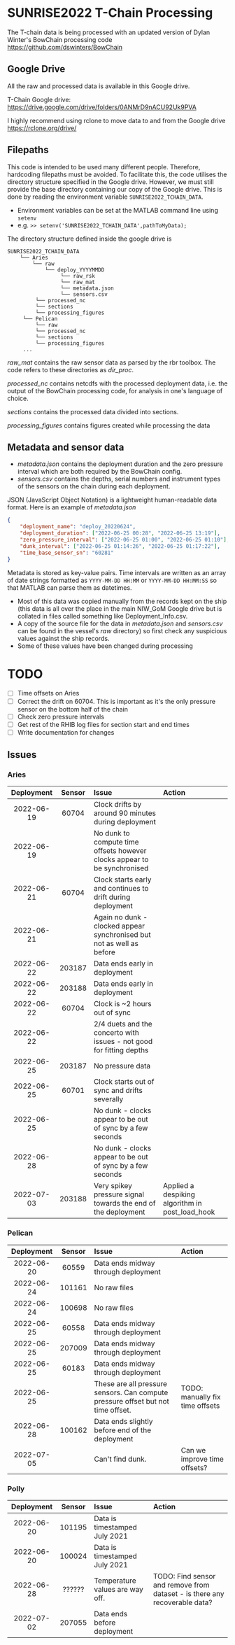 # SUNRISE2022 T-Chain Processing
The T-chain data is being processed with an updated version of Dylan Winter's BowChain processing code https://github.com/dswinters/BowChain

## Google Drive
All the raw and processed data is available in this Google drive.

T-Chain Google drive: https://drive.google.com/drive/folders/0ANMrD9nACU92Uk9PVA

I highly recommend using rclone to move data to and from the Google drive https://rclone.org/drive/


## Filepaths
This code is intended to be used many different people. Therefore, hardcoding filepaths must be avoided. To facilitate this, the code 
utilises the directory structure specified in the Google drive. However, we must still provide the base directory containing our copy 
of the Google drive. This is done by reading the environment variable `SUNRISE2022_TCHAIN_DATA`.
- Environment variables can be set at the MATLAB command line using `setenv`
- e.g. `>> setenv('SUNRISE2022_TCHAIN_DATA',pathToMyData);`

The directory structure defined inside the google drive is
```
SUNRISE2022_TCHAIN_DATA
    └── Aries
        └── raw
            └── deploy_YYYYMMDD
                 └── raw_rsk
                 └── raw_mat
                 └── metadata.json
                 └── sensors.csv
         └── processed_nc
         └── sections
         └── processing_figures
     └── Pelican
         └── raw
         └── processed_nc
         └── sections
         └── processing_figures
     ...
```
_raw_mat_ contains the raw sensor data as parsed by the rbr toolbox. The code refers to these directories as _dir_proc_.

_processed_nc_ contains netcdfs with the processed deployment data, i.e. the output of the BowChain processing code, for analysis in one's language of choice.

_sections_ contains the processed data divided into sections.

_processing_figures_ contains figures created while processing the data 

## Metadata and sensor data
- _metadata.json_ contains the deployment duration and the zero pressure interval which are both required by the BowChain config.
- _sensors.csv_ contains the depths, serial numbers and instrument types of the sensors on the chain during each deployment.

JSON (JavaScript Object Notation) is a lightweight human-readable data format. Here is an example of _metadata.json_ 
```json
{
    "deployment_name": "deploy_20220624",
    "deployment_duration": ["2022-06-25 00:28", "2022-06-25 13:19"],
    "zero_pressure_interval": ["2022-06-25 01:00", "2022-06-25 01:10"],
    "dunk_interval": ["2022-06-25 01:14:26", "2022-06-25 01:17:22"],
    "time_base_sensor_sn": "60281"
}
```
Metadata is stored as key-value pairs. Time intervals are written as an array of date strings formatted as `YYYY-MM-DD HH:MM` or `YYYY-MM-DD HH:MM:SS` so that MATLAB can parse them as datetimes.

- Most of this data was copied manually from the records kept on the ship (this data is all over the place in the main NIW_GoM Google drive but is collated in files called something like Deployment_Info.csv. 
- A copy of the source file for the data in _metadata.json_ and _sensors.csv_ can be found in the vessel's _raw_ directory) so first check any suspicious values against the ship records. 
- Some of these values have been changed during processing

# TODO 
- [ ] Time offsets on Aries
- [ ] Correct the drift on 60704. This is important as it's the only pressure sensor on the bottom half of the chain
- [ ] Check zero pressure intervals
- [ ] Get rest of the RHIB log files for section start and end times
- [ ] Write documentation for changes

## Issues

### Aries
| Deployment | Sensor | Issue                                                                                 | Action                                                                     |
| :--------: | :----: | :------------------------------------------------------------------------------------ | :------------------------------------------------------------------------- |
| 2022-06-19 | 60704  | Clock drifts by around 90 minutes during deployment                                   |                                                                            |
| 2022-06-19 |        | No dunk to compute time offsets however clocks appear to be synchronised              |                                                                            |
| 2022-06-21 | 60704  | Clock starts early and continues to drift during deployment                           |                                                                            |
| 2022-06-21 |        | Again no dunk - clocked appear synchronised but not as well as before                 |                                                                            |
| 2022-06-22 | 203187 | Data ends early in deployment                                                         |                                                                            |
| 2022-06-22 | 203188 | Data ends early in deployment                                                         |                                                                            |
| 2022-06-22 | 60704  | Clock is ~2 hours out of sync                                                         |                                                                            |
| 2022-06-22 |        | 2/4 duets and the concerto with issues - not good for fitting depths                  |                                                                            |
| 2022-06-25 | 203187 | No pressure data                                                                      |                                                                            |
| 2022-06-25 | 60701  | Clock starts out of sync and drifts severally                                         |                                                                            |
| 2022-06-25 |        | No dunk - clocks appear to be out of sync by a few seconds                            |                                                                            |
| 2022-06-28 |        | No dunk - clocks appear to be out of sync by a few seconds                            |                                                                            |
| 2022-07-03 | 203188 | Very spikey pressure signal towards the end of the deployment                         | Applied a despiking algorithm in post_load_hook                            |

### Pelican
| Deployment | Sensor | Issue                                                                                 | Action                                                                     |
| :--------: | :----: | :------------------------------------------------------------------------------------ | :------------------------------------------------------------------------- |
| 2022-06-20 | 60559  | Data ends midway through deployment                                                   |                                                                            |
| 2022-06-24 | 101161 | No raw files                                                                          |                                                                            |
| 2022-06-24 | 100698 | No raw files                                                                          |                                                                            |
| 2022-06-25 | 60558  | Data ends midway through deployment                                                   |                                                                            |
| 2022-06-25 | 207009 | Data ends midway through deployment                                                   |                                                                            |
| 2022-06-25 | 60183  | Data ends midway through deployment                                                   |                                                                            |
| 2022-06-25 |        | These are all pressure sensors. Can compute pressure offset but not time offset.      | TODO: manually fix time offsets                                            |
| 2022-06-28 | 100162 | Data ends slightly before end of the deployment                                       |                                                                            |
| 2022-07-05 |        | Can't find dunk.                                                                      |  Can we improve time offsets?                                              |

### Polly
| Deployment | Sensor | Issue                                                                                 | Action                                                                     |
| :--------: | :----: | :------------------------------------------------------------------------------------ | :------------------------------------------------------------------------- |
| 2022-06-20 | 101195 | Data is timestamped July 2021                                                         |                                                                            |
| 2022-06-20 | 100024 | Data is timestamped July 2021                                                         |                                                                            |
| 2022-06-28 | ?????? | Temperature values are way off.                                                       | TODO: Find sensor and remove from dataset - is there any recoverable data? |
| 2022-07-02 | 207055 | Data ends before deployment                                                           |                                                                            |

